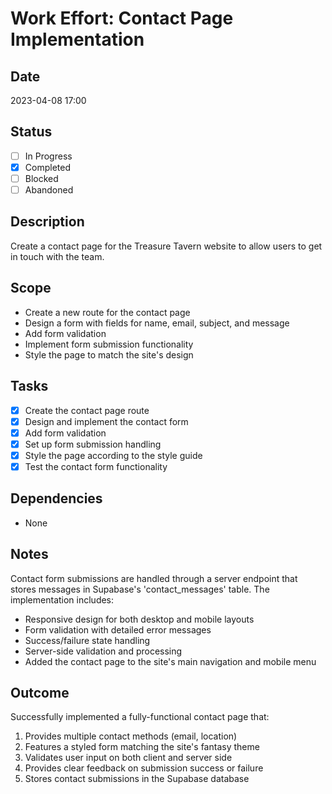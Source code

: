 # Work Effort: Contact Page Implementation

## Date
2023-04-08 17:00

## Status
- [ ] In Progress
- [x] Completed
- [ ] Blocked
- [ ] Abandoned

## Description
Create a contact page for the Treasure Tavern website to allow users to get in touch with the team.

## Scope
- Create a new route for the contact page
- Design a form with fields for name, email, subject, and message
- Add form validation
- Implement form submission functionality
- Style the page to match the site's design

## Tasks
- [x] Create the contact page route
- [x] Design and implement the contact form
- [x] Add form validation
- [x] Set up form submission handling
- [x] Style the page according to the style guide
- [x] Test the contact form functionality

## Dependencies
- None

## Notes
Contact form submissions are handled through a server endpoint that stores messages in Supabase's 'contact_messages' table. The implementation includes:

- Responsive design for both desktop and mobile layouts
- Form validation with detailed error messages
- Success/failure state handling
- Server-side validation and processing
- Added the contact page to the site's main navigation and mobile menu

## Outcome
Successfully implemented a fully-functional contact page that:
1. Provides multiple contact methods (email, location)
2. Features a styled form matching the site's fantasy theme
3. Validates user input on both client and server side
4. Provides clear feedback on submission success or failure
5. Stores contact submissions in the Supabase database